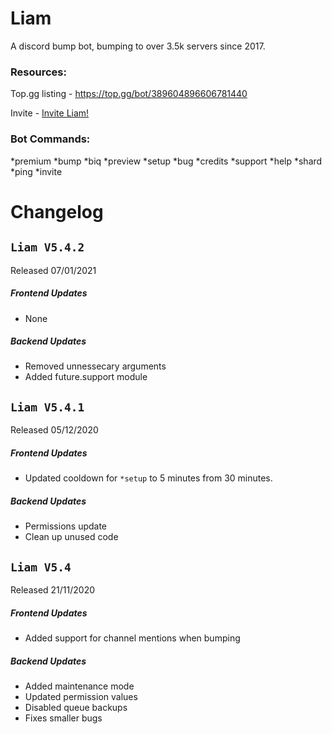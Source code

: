 # Liam
A discord bump bot, bumping to over 3.5k servers since 2017.


### Resources:
Top.gg listing - https://top.gg/bot/389604896606781440

Invite -  [Invite Liam!](https://discordapp.com/oauth2/authorize?client_id=389604896606781440&scope=bot&permissions=8)

### Bot Commands:
*premium
*bump
*biq
*preview
*setup
*bug
*credits
*support
*help
*shard
*ping
*invite

# Changelog

## `Liam V5.4.2`
Released 07/01/2021

##### Frontend Updates
- None

##### Backend Updates
- Removed unnessecary arguments
- Added future.support module

## `Liam V5.4.1`
Released 05/12/2020

##### Frontend Updates
- Updated cooldown for `*setup` to 5 minutes from 30 minutes.

##### Backend Updates
- Permissions update
- Clean up unused code 

## `Liam V5.4`
Released 21/11/2020

##### Frontend Updates
- Added support for channel mentions when bumping

##### Backend Updates
- Added maintenance mode
- Updated permission values
- Disabled queue backups
- Fixes smaller bugs
